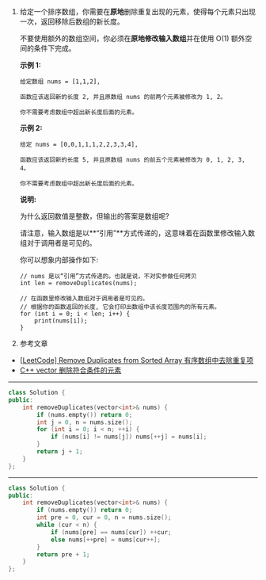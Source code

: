 1. 给定一个排序数组，你需要在**原地**删除重复出现的元素，使得每个元素只出现一次，返回移除后数组的新长度。

   不要使用额外的数组空间，你必须在**原地修改输入数组**并在使用 O(1) 额外空间的条件下完成。

   **示例 1:**

   ```
   给定数组 nums = [1,1,2], 
   
   函数应该返回新的长度 2, 并且原数组 nums 的前两个元素被修改为 1, 2。 
   
   你不需要考虑数组中超出新长度后面的元素。
   ```

   **示例 2:**

   ```
   给定 nums = [0,0,1,1,1,2,2,3,3,4],
   
   函数应该返回新的长度 5, 并且原数组 nums 的前五个元素被修改为 0, 1, 2, 3, 4。
   
   你不需要考虑数组中超出新长度后面的元素。
   ```

   **说明:**

   为什么返回数值是整数，但输出的答案是数组呢?

   请注意，输入数组是以**“引用”**方式传递的，这意味着在函数里修改输入数组对于调用者是可见的。

   你可以想象内部操作如下:

   ```
   // nums 是以“引用”方式传递的。也就是说，不对实参做任何拷贝
   int len = removeDuplicates(nums);
   
   // 在函数里修改输入数组对于调用者是可见的。
   // 根据你的函数返回的长度, 它会打印出数组中该长度范围内的所有元素。
   for (int i = 0; i < len; i++) {
       print(nums[i]);
   }
   ```

2. 参考文章



- [[LeetCode\] Remove Duplicates from Sorted Array 有序数组中去除重复项](https://www.cnblogs.com/grandyang/p/4329128.html)
- [C++ vector 删除符合条件的元素](https://www.cnblogs.com/xudong-bupt/p/3522457.html)

***

```c++
class Solution {
public:
    int removeDuplicates(vector<int>& nums) {
        if (nums.empty()) return 0;
        int j = 0, n = nums.size();
        for (int i = 0; i < n; ++i) {
            if (nums[i] != nums[j]) nums[++j] = nums[i];
        }
        return j + 1;
    }
};
```

***

```c++
class Solution {
public:
    int removeDuplicates(vector<int>& nums) {
        if (nums.empty()) return 0;
        int pre = 0, cur = 0, n = nums.size();
        while (cur < n) {
            if (nums[pre] == nums[cur]) ++cur;
            else nums[++pre] = nums[cur++];
        }
        return pre + 1;
    }
};
```





